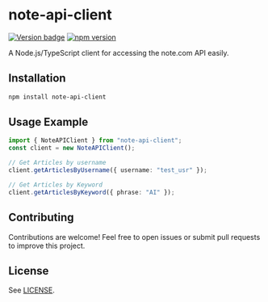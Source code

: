 # note-api-client

[![Version badge](https://img.shields.io/github/v/release/RenKoya1/note-api-client?include_prereleases)](https://github.com//RenKoya1/note-api-client)
[![npm version](https://img.shields.io/npm/v/note-api-client)](https://www.npmjs.com/package/note-api-client)

A Node.js/TypeScript client for accessing the note.com API easily.

## Installation

```sh
npm install note-api-client

```

## Usage Example

```ts
import { NoteAPIClient } from "note-api-client";
const client = new NoteAPIClient();

// Get Articles by username
client.getArticlesByUsername({ username: "test_usr" });

// Get Articles by Keyword
client.getArticlesByKeyword({ phrase: "AI" });
```

## Contributing

Contributions are welcome! Feel free to open issues or submit pull requests to improve this project.

## License

See [LICENSE](LICENSE).
